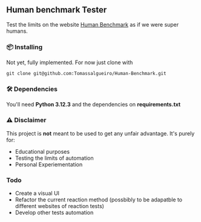 ## Human benchmark Tester


Test the limits on the website [Human Benchmark](https://humanbenchmark.com) as if we were super humans.

### 📦 Installing

Not yet, fully implemented. For now just clone with
```
git clone git@github.com:Tomassalgueiro/Human-Benchmark.git
```

### 🛠️ Dependencies
You'll need **Python 3.12.3** and the dependencies on **requirements.txt**


### ⚠️ Disclaimer 
This project is **not** meant to be used to get any unfair advantage. It's purely for:

- Educational purposes
- Testing the limits of automation
- Personal Experiementation


### Todo

- Create a visual UI
- Refactor the current reaction method (possbibly to be adapatble to different websites of reaction tests)
- Develop other tests automation
